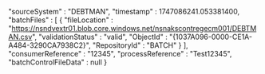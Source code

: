   "sourceSystem" : "DEBTMAN",
  "timestamp" : 1747086241.053381400,
  "batchFiles" : [ {
    "fileLocation" : "https://nsndvextr01.blob.core.windows.net/nsnakscontregecm001/DEBTMAN.csv",
    "validationStatus" : "valid",
    "ObjectId" : "{1037A096-0000-CE1A-A484-3290CA7938C2}",
    "RepositoryId" : "BATCH"
  } ],
  "consumerReference" : "12345",
  "processReference" : "Test12345",
  "batchControlFileData" : null
}

